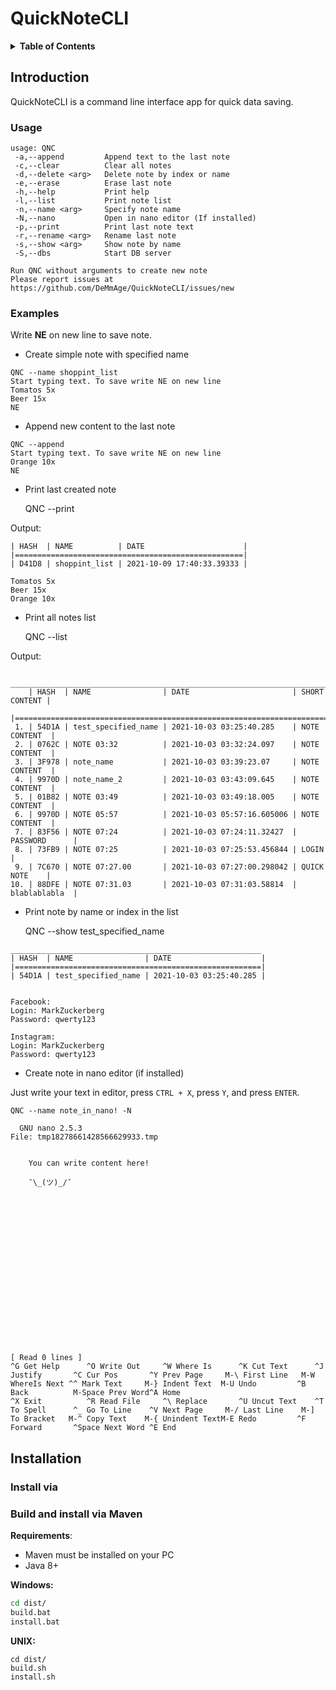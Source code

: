 # QuickNoteCLI

<details>
<summary><b>Table of Contents</b></summary>
<!-- MarkdownTOC -->

* [Introduction](#Introduction)
  * [Usage](#Usage)
  * [Examples](#Examples)
* [Installation](#Installation)
  * TODO
  * [Build and install via Maven](#Build and install via Maven)

<!-- /MarkdownTOC -->
</details>

## Introduction

QuickNoteCLI is a command line interface app for quick data saving.

### Usage

```
usage: QNC
 -a,--append         Append text to the last note
 -c,--clear          Clear all notes
 -d,--delete <arg>   Delete note by index or name
 -e,--erase          Erase last note
 -h,--help           Print help
 -l,--list           Print note list
 -n,--name <arg>     Specify note name
 -N,--nano           Open in nano editor (If installed)
 -p,--print          Print last note text
 -r,--rename <arg>   Rename last note
 -s,--show <arg>     Show note by name
 -S,--dbs            Start DB server

Run QNC without arguments to create new note
Please report issues at https://github.com/DeMmAge/QuickNoteCLI/issues/new
```

### Examples

Write **NE** on new line to save note.

* Create simple note with specified name

```shell
QNC --name shoppint_list
Start typing text. To save write NE on new line
Tomatos 5x
Beer 15x
NE
```

* Append new content to the last note

```shell
QNC --append
Start typing text. To save write NE on new line
Orange 10x
NE
```

* Print last created note


    QNC --print

Output:

```shell
| HASH  | NAME          | DATE                      |
|===================================================|
| D41D8 | shoppint_list | 2021-10-09 17:40:33.39333 |

Tomatos 5x
Beer 15x
Orange 10x
```

* Print all notes list

    
    QNC --list

Output:
```shell
    ___________________________________________________________________________
    | HASH  | NAME                | DATE                       | SHORT CONTENT |
    |==========================================================================|
 1. | 54D1A | test_specified_name | 2021-10-03 03:25:40.285    | NOTE CONTENT  |
 2. | 0762C | NOTE 03:32          | 2021-10-03 03:32:24.097    | NOTE CONTENT  |
 3. | 3F978 | note_name           | 2021-10-03 03:39:23.07     | NOTE CONTENT  |
 4. | 9970D | note_name_2         | 2021-10-03 03:43:09.645    | NOTE CONTENT  |
 5. | 01B82 | NOTE 03:49          | 2021-10-03 03:49:18.005    | NOTE CONTENT  |
 6. | 9970D | NOTE 05:57          | 2021-10-03 05:57:16.605006 | NOTE CONTENT  |
 7. | 83F56 | NOTE 07:24          | 2021-10-03 07:24:11.32427  | PASSWORD      |
 8. | 73FB9 | NOTE 07:25          | 2021-10-03 07:25:53.456844 | LOGIN         |
 9. | 7C670 | NOTE 07:27.00       | 2021-10-03 07:27:00.298042 | QUICK NOTE    |
10. | 88DFE | NOTE 07:31.03       | 2021-10-03 07:31:03.58814  | blablablabla  |
```

* Print note by name or index in the list


    QNC --show test_specified_name

```shell
________________________________________________________
| HASH  | NAME                | DATE                    |
|=======================================================|
| 54D1A | test_specified_name | 2021-10-03 03:25:40.285 |


Facebook:
Login: MarkZuckerberg
Password: qwerty123

Instagram:
Login: MarkZuckerberg
Password: qwerty123
```

* Create note in nano editor (if installed)

Just write your text in editor, press `CTRL + X`, press `Y`, and press `ENTER`. 


    QNC --name note_in_nano! -N

```
  GNU nano 2.5.3                                                           File: tmp18278661428566629933.tmp


    You can write content here!
    
    ¯\_(ツ)_/¯ 
    




         












                                                                                                                             [ Read 0 lines ]
^G Get Help      ^O Write Out     ^W Where Is      ^K Cut Text      ^J Justify       ^C Cur Pos       ^Y Prev Page     M-\ First Line   M-W WhereIs Next ^^ Mark Text     M-} Indent Text  M-U Undo         ^B Back          M-Space Prev Word^A Home
^X Exit          ^R Read File     ^\ Replace       ^U Uncut Text    ^T To Spell      ^_ Go To Line    ^V Next Page     M-/ Last Line    M-] To Bracket   M-^ Copy Text    M-{ Unindent TextM-E Redo         ^F Forward       ^Space Next Word ^E End
```

## Installation

### Install via

### Build and install via Maven

**Requirements**:
* Maven must be installed on your PC
* Java 8+

__Windows:__
```bat
cd dist/
build.bat
install.bat
```
__UNIX:__
```shell
cd dist/
build.sh
install.sh
```